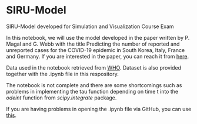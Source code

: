 # SIRU-Model
SIRU-Model developed for Simulation and Visualization Course Exam

In this notebook, we will use the model developed in the paper written by P. Magal and G. Webb with the title Predicting the number of reported and unreported cases for the COVID-19 epidemic in South Korea, Italy, France and Germany. If you are interested in the paper, you can reach it from [here](https://www.medrxiv.org/content/10.1101/2020.03.21.20040154v1.full.pdf). 

Data used in the notebook retrieved from [WHO](https://covid19.who.int). Dataset is also provided together with the .ipynb file in this respository.

The notebook is not complete and there are some shortcomings such as problems in implementing the tau function depending on time t into the _odeint_ function from _scipy.integrate_ package.

If you are having problems in opening the .ipynb file via GitHub, you can use [this](https://nbviewer.jupyter.org).
